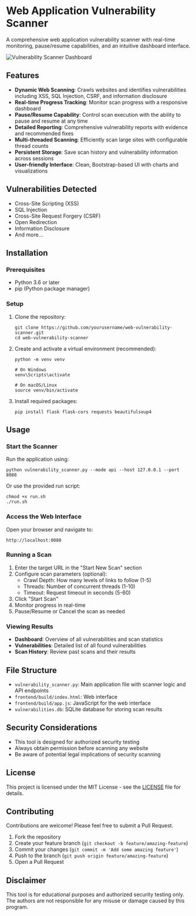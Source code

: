 # Web Application Vulnerability Scanner

A comprehensive web application vulnerability scanner with real-time monitoring, pause/resume capabilities, and an intuitive dashboard interface.

![Vulnerability Scanner Dashboard](https://i.imgur.com/YourScreenshotHere.png)

## Features

- **Dynamic Web Scanning**: Crawls websites and identifies vulnerabilities including XSS, SQL Injection, CSRF, and information disclosure
- **Real-time Progress Tracking**: Monitor scan progress with a responsive dashboard
- **Pause/Resume Capability**: Control scan execution with the ability to pause and resume at any time
- **Detailed Reporting**: Comprehensive vulnerability reports with evidence and recommended fixes
- **Multi-threaded Scanning**: Efficiently scan large sites with configurable thread counts
- **Persistent Storage**: Save scan history and vulnerability information across sessions
- **User-friendly Interface**: Clean, Bootstrap-based UI with charts and visualizations

## Vulnerabilities Detected

- Cross-Site Scripting (XSS)
- SQL Injection
- Cross-Site Request Forgery (CSRF)
- Open Redirection
- Information Disclosure
- And more...

## Installation

### Prerequisites

- Python 3.6 or later
- pip (Python package manager)

### Setup

1. Clone the repository:
   ```
   git clone https://github.com/yourusername/web-vulnerability-scanner.git
   cd web-vulnerability-scanner
   ```

2. Create and activate a virtual environment (recommended):
   ```
   python -m venv venv
   
   # On Windows
   venv\Scripts\activate
   
   # On macOS/Linux
   source venv/bin/activate
   ```

3. Install required packages:
   ```
   pip install flask flask-cors requests beautifulsoup4
   ```

## Usage

### Start the Scanner

Run the application using:

```
python vulnerability_scanner.py --mode api --host 127.0.0.1 --port 8080
```

Or use the provided run script:
```
chmod +x run.sh
./run.sh
```

### Access the Web Interface

Open your browser and navigate to:
```
http://localhost:8080
```

### Running a Scan

1. Enter the target URL in the "Start New Scan" section
2. Configure scan parameters (optional):
   - Crawl Depth: How many levels of links to follow (1-5)
   - Threads: Number of concurrent threads (1-10)
   - Timeout: Request timeout in seconds (5-60)
3. Click "Start Scan"
4. Monitor progress in real-time
5. Pause/Resume or Cancel the scan as needed

### Viewing Results

- **Dashboard**: Overview of all vulnerabilities and scan statistics
- **Vulnerabilities**: Detailed list of all found vulnerabilities
- **Scan History**: Review past scans and their results

## File Structure

- `vulnerability_scanner.py`: Main application file with scanner logic and API endpoints
- `frontend/build/index.html`: Web interface
- `frontend/build/app.js`: JavaScript for the web interface
- `vulnerabilities.db`: SQLite database for storing scan results

## Security Considerations

- This tool is designed for authorized security testing
- Always obtain permission before scanning any website
- Be aware of potential legal implications of security scanning

## License

This project is licensed under the MIT License - see the [LICENSE](LICENSE) file for details.

## Contributing

Contributions are welcome! Please feel free to submit a Pull Request.

1. Fork the repository
2. Create your feature branch (`git checkout -b feature/amazing-feature`)
3. Commit your changes (`git commit -m 'Add some amazing feature'`)
4. Push to the branch (`git push origin feature/amazing-feature`)
5. Open a Pull Request

## Disclaimer

This tool is for educational purposes and authorized security testing only. The authors are not responsible for any misuse or damage caused by this program.
